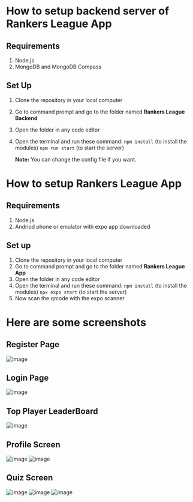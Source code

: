 # How to setup backend server of Rankers League App

## Requirements
1. Node.js
2. MongoDB and MongoDB Compass

## Set Up

1. Clone the repository in your local computer
2. Go to command prompt and go to the folder named  **Rankers League Backend**
3. Open the folder in any code editor
4. Open the terminal and run these command:
       `npm install` (to install the modules)
       `npm run start` (to start the server)
   
   **Note:** You can change the config file if you want.
  
# How to setup Rankers League App
## Requirements
1. Node.js
2. Andriod phone or emulator with expo app downloaded

## Set up

1. Clone the repository in your local computer
2. Go to command prompt and go to the folder named  **Rankers League App**
3. Open the folder in any code editor
4. Open the terminal and run these command:
       `npm install` (to install the modules)
       `npx expo start` (to start the server)
5. Now scan the qrcode with the expo scanner     

# Here are some screenshots
## Register Page
![image](https://github.com/user-attachments/assets/b18f0c02-9a17-40fa-882e-961e59f28587)

## Login Page
![image](https://github.com/user-attachments/assets/af545bf9-431c-45ee-8869-50c3eb28eff4)

## Top Player LeaderBoard
![image](https://github.com/user-attachments/assets/5ab84329-ec12-4db5-93b4-dff9915b016d)

## Profile Screen
![image](https://github.com/user-attachments/assets/29d8b94c-3468-4d0a-aab4-fc06248975d2)
![image](https://github.com/user-attachments/assets/7ed8459c-b6de-4e28-a8f5-8ec0a641135b)

## Quiz Screen
![image](https://github.com/user-attachments/assets/c6df8c25-d019-4485-958a-d4cc7faaf89f)
![image](https://github.com/user-attachments/assets/935ffb4d-f279-4aa5-921f-66ed22749470)
![image](https://github.com/user-attachments/assets/13f59276-e280-44c3-824a-02930e924ac1)


